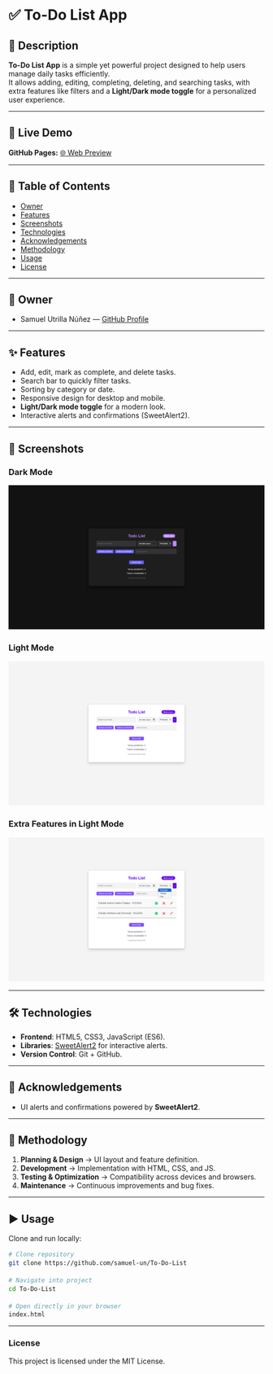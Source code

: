 # ✅ To-Do List App
## 📖 Description

**To-Do List App** is a simple yet powerful project designed to help users manage daily tasks efficiently.  
It allows adding, editing, completing, deleting, and searching tasks, with extra features like filters and a **Light/Dark mode toggle** for a personalized user experience.

---

## 🚀 Live Demo

**GitHub Pages:** [🌐 Web Preview](https://samuel-un.github.io/To-Do-List/)

---

## 📑 Table of Contents

- [Owner](#owner)
- [Features](#features)
- [Screenshots](#screenshots)
- [Technologies](#technologies)
- [Acknowledgements](#acknowledgements)
- [Methodology](#methodology)
- [Usage](#usage)
- [License](#license)

---

## 👤 Owner

- Samuel Utrilla Núñez — [GitHub Profile](https://github.com/samuel-un)

---

## ✨ Features

- Add, edit, mark as complete, and delete tasks.  
- Search bar to quickly filter tasks.  
- Sorting by category or date.  
- Responsive design for desktop and mobile.  
- **Light/Dark mode toggle** for a modern look.  
- Interactive alerts and confirmations (SweetAlert2).  

---

## 📸 Screenshots

### Dark Mode
![Dark Mode](https://raw.githubusercontent.com/samuel-un/To-Do-List/main/images/captura-dark-mode.png)

### Light Mode
![Light Mode](https://raw.githubusercontent.com/samuel-un/To-Do-List/main/images/captura-light-mode.png)

### Extra Features in Light Mode
![Extra Features](https://raw.githubusercontent.com/samuel-un/To-Do-List/main/images/captura-light-mode-extra.png)

---

## 🛠️ Technologies

- **Frontend**: HTML5, CSS3, JavaScript (ES6).  
- **Libraries**: [SweetAlert2](https://sweetalert2.github.io/) for interactive alerts.  
- **Version Control**: Git + GitHub.  

---

## 🙌 Acknowledgements

- UI alerts and confirmations powered by **SweetAlert2**.

---

## 🔧 Methodology

1. **Planning & Design** → UI layout and feature definition.  
2. **Development** → Implementation with HTML, CSS, and JS.  
3. **Testing & Optimization** → Compatibility across devices and browsers.  
4. **Maintenance** → Continuous improvements and bug fixes.  

---

## ▶️ Usage

Clone and run locally:

```bash
# Clone repository
git clone https://github.com/samuel-un/To-Do-List

# Navigate into project
cd To-Do-List

# Open directly in your browser
index.html
```

---

### License

This project is licensed under the MIT License.

